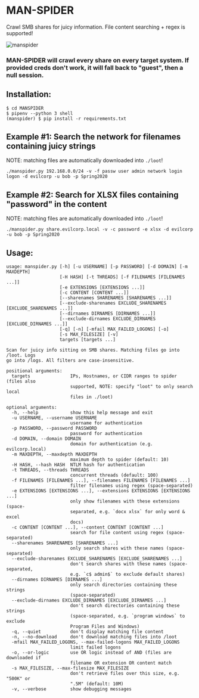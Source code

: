 # MAN-SPIDER
Crawl SMB shares for juicy information.  File content searching + regex is supported!

![manspider](https://user-images.githubusercontent.com/20261699/74963251-6a08de80-53df-11ea-88f4-60c39665dfa2.gif)

### MAN-SPIDER will crawl every share on every target system.  If provided creds don't work, it will fall back to "guest", then a null session.

## Installation:
~~~
$ cd MANSPIDER
$ pipenv --python 3 shell
(manspider) $ pip install -r requirements.txt
~~~

## Example #1: Search the network for filenames containing juicy strings
NOTE: matching files are automatically downloaded into `./loot`!
~~~
./manspider.py 192.168.0.0/24 -v -f passw user admin network login logon -d evilcorp -u bob -p Spring2020
~~~

## Example #2: Search for XLSX files containing "password" in the content
NOTE: matching files are automatically downloaded into `./loot`!
~~~
./manspider.py share.evilcorp.local -v -c password -e xlsx -d evilcorp -u bob -p Spring2020
~~~

## Usage:
~~~
usage: manspider.py [-h] [-u USERNAME] [-p PASSWORD] [-d DOMAIN] [-m MAXDEPTH]
                    [-H HASH] [-t THREADS] [-f FILENAMES [FILENAMES ...]]
                    [-e EXTENSIONS [EXTENSIONS ...]]
                    [-c CONTENT [CONTENT ...]]
                    [--sharenames SHARENAMES [SHARENAMES ...]]
                    [--exclude-sharenames EXCLUDE_SHARENAMES [EXCLUDE_SHARENAMES ...]]
                    [--dirnames DIRNAMES [DIRNAMES ...]]
                    [--exclude-dirnames EXCLUDE_DIRNAMES [EXCLUDE_DIRNAMES ...]]
                    [-q] [-n] [-mfail MAX_FAILED_LOGONS] [-o]
                    [-s MAX_FILESIZE] [-v]
                    targets [targets ...]

Scan for juicy info sitting on SMB shares. Matching files go into /loot. Logs
go into /logs. All filters are case-insensitive.

positional arguments:
  targets               IPs, Hostnames, or CIDR ranges to spider (files also
                        supported, NOTE: specify "loot" to only search local
                        files in ./loot)

optional arguments:
  -h, --help            show this help message and exit
  -u USERNAME, --username USERNAME
                        username for authentication
  -p PASSWORD, --password PASSWORD
                        password for authentication
  -d DOMAIN, --domain DOMAIN
                        domain for authentication (e.g. evilcorp.local)
  -m MAXDEPTH, --maxdepth MAXDEPTH
                        maximum depth to spider (default: 10)
  -H HASH, --hash HASH  NTLM hash for authentication
  -t THREADS, --threads THREADS
                        concurrent threads (default: 100)
  -f FILENAMES [FILENAMES ...], --filenames FILENAMES [FILENAMES ...]
                        filter filenames using regex (space-separated)
  -e EXTENSIONS [EXTENSIONS ...], --extensions EXTENSIONS [EXTENSIONS ...]
                        only show filenames with these extensions (space-
                        separated, e.g. `docx xlsx` for only word & excel
                        docs)
  -c CONTENT [CONTENT ...], --content CONTENT [CONTENT ...]
                        search for file content using regex (space-separated)
  --sharenames SHARENAMES [SHARENAMES ...]
                        only search shares with these names (space-separated)
  --exclude-sharenames EXCLUDE_SHARENAMES [EXCLUDE_SHARENAMES ...]
                        don't search shares with these names (space-separated,
                        e.g. `c$ admin$` to exclude default shares)
  --dirnames DIRNAMES [DIRNAMES ...]
                        only search directories containing these strings
                        (space-separated)
  --exclude-dirnames EXCLUDE_DIRNAMES [EXCLUDE_DIRNAMES ...]
                        don't search directories containing these strings
                        (space-separated, e.g. `program windows` to exclude
                        Program Files and Windows)
  -q, --quiet           don't display matching file content
  -n, --no-download     don't download matching files into /loot
  -mfail MAX_FAILED_LOGONS, --max-failed-logons MAX_FAILED_LOGONS
                        limit failed logons
  -o, --or-logic        use OR logic instead of AND (files are downloaded if
                        filename OR extension OR content match
  -s MAX_FILESIZE, --max-filesize MAX_FILESIZE
                        don't retrieve files over this size, e.g. "500K" or
                        ".5M" (default: 10M)
  -v, --verbose         show debugging messages
~~~